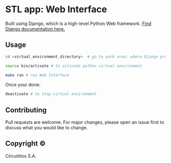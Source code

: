 # STL app: Web Interface

Built using Django, which is a high-level Python Web framework. [Find Django documentation here.](https://www.djangoproject.com/)

## Usage

```bash
cd <virtual_environment_directory>	# go to work area: where Django project is stored

source bin/activate	# to activate python virtual environment

make run # run Web Interface 
```

Once your done:
```bash
deactivate # to stop virtual environment
```

## Contributing
Pull requests are welcome. For major changes, please open an issue first to discuss what you would like to change.

## Copyright &copy;
Circuititos S.A.
